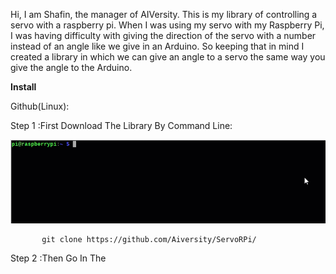 Hi, I am Shafin, the manager of AIVersity. This is my library of controlling a servo with a raspberry pi. When I was using my servo with my Raspberry Pi, I was having difficulty with giving the direction of the servo with a number instead of an angle like we give in an Arduino. So keeping that in mind I created a library in which we can give an angle to a servo the same way you give the angle to the Arduino. 

**Install**

Github(Linux): 

   Step 1 :First Download The Library By Command Line:
           
   ![](https://github.com/Aiversity/assets/blob/main/GIF%20Servo%20Lib.gif)

           git clone https://github.com/Aiversity/ServoRPi/                    
                       
   Step 2 :Then Go In The 
               
               
          
        
        
        
